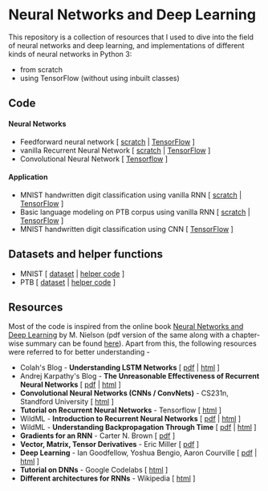 # Neural Networks and Deep Learning
This repository is a collection of resources that I used to dive into the field of neural networks and deep learning, and implementations of different kinds of neural networks in Python 3:
* from scratch
* using TensorFlow (without using inbuilt classes)

## Code
#### Neural Networks
* Feedforward neural network \[ [scratch](NN.py) | [TensorFlow](tf_DNN.py) ]
* vanilla Recurrent Neural Network \[ [scratch](Recurrent_Neural_Networks/RNN.py) | [TensorFlow](Recurrent_Neural_Networks/tf_RNN.py) ]
* Convolutional Neural Network \[ [Tensorflow](Convolutional_Neural_Network/) ]
#### Application
* MNIST handwritten digit classification using vanilla RNN \[ [scratch](handwritten_digit_classifier.py) | [TensorFlow](tf_handwritten_digit_classifier.py) ]
* Basic language modeling on PTB corpus using vanilla RNN \[ [scratch](Recurrent_Neural_Networks/basic_language_modeling.py) | [TensorFlow](Recurrent_Neural_Networks/tf_basic_language_modeling.py) ]
* MNIST handwritten digit classification using CNN \[ [TensorFlow](Convolutional_Neural_Network/mnist_classifier_cnn.py) ]

## Datasets and helper functions
* MNIST \[ [dataset](data/MNIST/) | [helper code](mnist_loader.py) ]
* PTB \[ [dataset](data/PTB/) | [helper code](Recurrent_Neural_Networks/ptb_loader.py) ]

## Resources
Most of the code is inspired from the online book [Neural Networks and Deep Learning](http://neuralnetworksanddeeplearning.com) by M. Nielson (pdf version of the same along with a chapter-wise summary can be found [here](Book/)). Apart from this, the following resources were referred to for better understanding -

- Colah's Blog - **Understanding LSTM Networks** \[ [pdf](Reference/Understanding_LSTM_Networks_colah's_blog.pdf) | [html](http://colah.github.io/posts/2015-08-Understanding-LSTMs/) ]
- Andrej Karpathy's Blog - **The Unreasonable Effectiveness of Recurrent Neural Networks** \[ [pdf](Reference/The_Unreasonable_Effectiveness_of_Recurrent_Neural_Networks.pdf) | [html](https://karpathy.github.io/2015/05/21/rnn-effectiveness/) ]
- **Convolutional Neural Networks (CNNs / ConvNets)** - CS231n, Standford University \[ [html](https://cs231n.github.io/convolutional-networks) ]
- **Tutorial on Recurrent Neural Networks** - Tensorflow \[ [html](https://www.tensorflow.org/tutorials/recurrent) ]
- WildML - **Introduction to Recurrent Neural Networks** \[ [pdf](Reference/WildML_Intro_to_RNNs.pdf) | [html](http://www.wildml.com/2015/09/recurrent-neural-networks-tutorial-part-1-introduction-to-rnns/) ]
- WildML - **Understanding Backpropagation Through Time** \[ [pdf](Reference/WildML_Understanding_BPTT.pdf) | [html](http://www.wildml.com/2015/10/recurrent-neural-networks-tutorial-part-3-backpropagation-through-time-and-vanishing-gradients/) ]
- **Gradients for an RNN** - Carter N. Brown \[ [pdf](Reference/BPTT_proof.pdf) ]
- **Vector, Matrix, Tensor Derivatives** - Eric Miller \[ [pdf](Reference/Derivatives_of_tensors.pdf) ]
- **Deep Learning** - Ian Goodfellow, Yoshua Bengio, Aaron Courville \[ [pdf](Reference/Deep_Learning.pdf) | [html](http://www.deeplearningbook.org/) ]
- **Tutorial on DNNs** - Google Codelabs \[ [html](https://codelabs.developers.google.com/codelabs/cloud-tensorflow-mnist/#0) ]
- **Different architectures for RNNs** - Wikipedia \[ [html](https://en.wikipedia.org/wiki/Recurrent_neural_network#Architectures) ]
